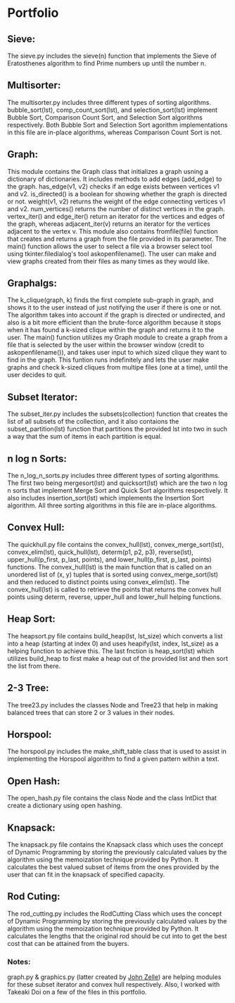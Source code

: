 # Portfolio

## Sieve:
The sieve.py includes the sieve(n) function that implements the Sieve of Eratosthenes algorithm to find Prime numbers up until the number n.

## Multisorter:
The multisorter.py includes three different types of sorting algorithms. bubble_sort(lst), comp_count_sort(lst), and selection_sort(lst) implement Bubble Sort, Comparison Count Sort, and Selection Sort algorithms respectively. Both Bubble Sort and Selection Sort agorithm implementations in this file are in-place algorithms, whereas Comparison Count Sort is not. 

## Graph:
This module contains the Graph class that initializes a graph usning a dictionary of dictionaries. It includes methods to add edges (add_edge) to the graph. has_edge(v1, v2) checks if an edge exists between vertices v1 and v2. is_directed() is a boolean for showing whether the graph is directed or not. weight(v1, v2) returns the weight of the edge connecting vertices v1 and v2. num_vertices() returns the number of distinct vertices in the graph. vertex_iter() and edge_iter() return an iterator for the vertices and edges of the graph, whereas adjacent_iter(v) returns an iterator for the vertices adjacent to the vertex v. 
This module also contains fromfile(file) function that creates and returns a graph from the file provided in its parameter. 
The main() function allows the user to select a file via a browser select tool using tkinter.filedialog's tool askopenfilename(). The user can make and view graphs created from their files as many times as they would like.

## Graphalgs:
The k_clique(graph, k) finds the first complete sub-graph in graph, and shows it to the user instead of just notifying the user if there is one or not. The algorithm takes into account if the graph is directed or undirected, and also is a bit more efficient than the brute-force algorithm because it stops when it has found a k-sized clique within the graph and returns it to the user.
The main() function utilizes my Graph module to create a graph from a file that is selected by the user within the browser window (credit to askopenfilename()), and takes user input to which sized clique they want to find in the graph. This funtion runs indefinitely and lets the user make graphs and check k-sized cliques from multipe files (one at a time), until the user decides to quit.

## Subset Iterator:
The subset_iter.py includes the subsets(collection) function that creates the list of all subsets of the collection, and it also contaions the subset_partition(lst) function that partitions the provided lst into two in such a way that the sum of items in each partition is equal.

## n log n Sorts:
The n_log_n_sorts.py includes three different types of sorting algorithms. The first two being mergesort(lst) and quicksort(lst)  which are the two n log n sorts that implement Merge Sort and Quick Sort algorithms respectively. It also includes insertion_sort(lst) which implements the Insertion Sort algorithm. All three sorting algorithms in this file are in-place algorithms.

## Convex Hull:
The quickhull.py file contains the convex_hull(lst), convex_merge_sort(lst), convex_elim(lst), quick_hull(lst), determ(p1, p2, p3), reverse(lst), upper_hull(p_first, p_last, points), and lower_hull(p_first, p_last, points) functions. The convex_hull(lst) is the main function that is called on an unordered list of (x, y) tuples that is sorted using convex_merge_sort(lst) and then reduced to distinct points using convex_elim(lst). The convex_hull(lst) is called to retrieve the points that returns the convex hull points using determ, reverse, upper_hull and lower_hull helping functions.

## Heap Sort:
The heapsort.py file contains build_heap(lst, lst_size) which converts a list into a heap (starting at index 0) and uses heapify(lst, index, lst_size) as a helping function to achieve this. The last fnction is heap_sort(lst) which utilizes build_heap to first make a heap out of the provided list and then sort the list from there. 

## 2-3 Tree:
The tree23.py includes the classes Node and Tree23 that help in making balanced trees that can store 2 or 3 values in their nodes.

## Horspool:
The horspool.py includes the make_shift_table class that is used to assist in implementing the Horspool algorithm to find a given pattern within a text.

## Open Hash:
The open_hash.py file contains the class Node and the class IntDict that create a dictionary using open hashing. 

## Knapsack:
The knapsack.py file contains the Knapsack class which uses the concept of Dynamic Programming by storing the previously calculated values by the algorithm using the memoization technique provided by Python. It calculates the best valued subset of items from the ones provided by the user that can fit in the knapsack of specified capacity. 

## Rod Cuting:
The rod_cutting.py includes the RodCutting Class which uses the concept of Dynamic Programming by storing the previously calculated values by the algorithm using the memoization technique provided by Python. It calculates the lengths that the original rod should be cut into to get the best cost that can be attained from the buyers.

### Notes:
graph.py & graphics.py (latter created by [John Zelle](https://mcsp.wartburg.edu/zelle/)) are helping modules for these subset iterator and convex hull respectively. Also, I worked with Takeaki Doi on a few of the files in this portfolio.

